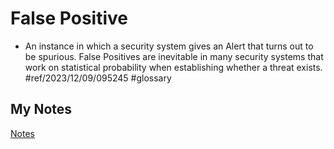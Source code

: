 # False Positive
- An instance in which a security system gives an Alert that turns out to be spurious. False Positives are inevitable in many security systems that work on statistical probability when establishing whether a threat exists. #ref/2023/12/09/095245 #glossary 
## My Notes
[Notes](mynotes/false-positive-notes.md)
